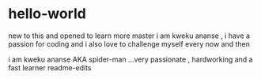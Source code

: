 # hello-world
new to this and opened to learn more
master
i am kweku ananse , i have a passion for coding and i also love to challenge myself every now and then

i am kweku ananse AKA spider-man ...very passionate , hardworking and a fast learner
 readme-edits
